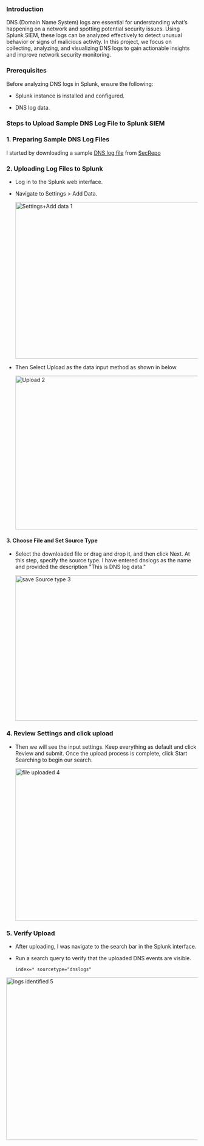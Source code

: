 ### Introduction

DNS (Domain Name System) logs are essential for understanding what’s happening on a network and spotting potential security issues. Using Splunk SIEM, these logs can be analyzed effectively to detect unusual behavior or signs of malicious activity. In this project, we focus on collecting, analyzing, and visualizing DNS logs to gain actionable insights and improve network security monitoring.

### Prerequisites


Before analyzing DNS logs in Splunk, ensure the following:

- Splunk instance is installed and configured.

- DNS log data.

### Steps to Upload Sample DNS Log File to Splunk SIEM

  ### 1. Preparing Sample DNS Log Files

I started by downloading a sample [DNS log file](https://www.secrepo.com/maccdc2012/dns.log.gz) from [SecRepo](https://www.secrepo.com/)


 ### 2. Uploading Log Files to Splunk

 - Log in to the Splunk web interface.
 - Navigate to Settings > Add Data.
   
   <img width="934" height="411" alt="Settings+Add data 1" src="https://github.com/user-attachments/assets/ea7a1649-abf7-4971-97f6-eae8b744e943" />

 - Then Select Upload as the data input method as shown in below
   
   <img width="839" height="404" alt="Upload 2" src="https://github.com/user-attachments/assets/e7a0ad2c-b93f-4f13-bfd2-444872a19475" />

#### 3. Choose File and Set Source Type

 - Select the downloaded file or drag and drop it, and then click Next. At this step, specify the source type. I have entered dnslogs as the name and provided the description "This is DNS log data."
   
   <img width="904" height="382" alt="save Source type 3" src="https://github.com/user-attachments/assets/9f3f5a65-05e1-442d-9956-9f72a869d7e7" />

### 4. Review Settings and click upload 

 - Then we will see the input settings. Keep everything as default and click Review and submit. Once the upload process is complete, click Start Searching to begin  our search.
   
   <img width="926" height="400" alt="file uploaded 4" src="https://github.com/user-attachments/assets/62f74621-e44a-445d-9bf0-b602f8ac89a3" />

### 5. Verify Upload

- After uploading, I was navigate to the search bar in the Splunk interface.
- Run a search query to verify that the uploaded DNS events are visible.

  ```spl
  index=* sourcetype="dnslogs"
  
<img width="950" height="427" alt="logs identified 5" src="https://github.com/user-attachments/assets/1c880533-0845-43ea-93dd-8bf540e1f449" />





   


